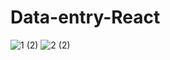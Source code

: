 # Data-entry-React

![1 (2)](https://user-images.githubusercontent.com/63253201/191416732-0b6ad6ca-267b-487c-ab85-210db857914f.png)
![2 (2)](https://user-images.githubusercontent.com/63253201/191416746-5b450cb0-d4e1-40d1-be85-9da9b9703c8c.png)
